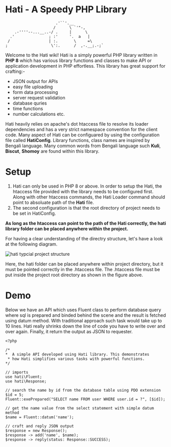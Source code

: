 # Hati - A Speedy PHP Library
                          .'``'.__
                         /      \ `'"-,
        .-''''--...__..-/ .     |      \
      .'               ; :'     '.  a   |
     /                 | :.       \     =\
    ;                   \':.      /  ,-.__;.-;`

Welcome to the Hati wiki! Hati is a simply powerful PHP library written in **PHP 8** which has various library functions and classes to make API or application development in PHP effortless. This library has great support for crafting:-
* JSON output for APIs
* easy file uploading
* form data processing
* server request validation
* database quries
* time functions
* number calculations etc.

Hati heavily relies on apache's dot htaccess file to resolve its loader dependencies and has a very strict namespace convention for the client code. Many aspect of Hati can be configuared by using the configuration file called **HatiConfig**. Library functions, class names are inspired by Bengali language. Many common words from Bengali language such **Kuli**, **Biscut**, **Shomoy** are found within this library.

# Setup
1. Hati can only be used in PHP 8 or above. In order to setup the Hati, the htaccess file provided with the library needs to be configured first. Along with other htaccess commands, the Hati Loader command should point to absoluate path of the **Hati** file. 
2. The second configuration is that the root directory of project needs to be set in HatiConfig.

**As long as the htaccess can point to the path of the Hati correctly, the hati library folder can be placed anywhere within the project.**

For having a clear understanding of the directry structure, let's have a look at the following diagram.

![hati typcial project structure](https://user-images.githubusercontent.com/19422792/160303321-fb0fcd1d-59bf-474f-b909-589bf110b9eb.png)

Here, the hati folder can be placed anywhere within project directory, but it must be pointed correctly in the .htaccess file. The .htaccess file must be put inside the project root directory as shown in the figure above.

# Demo
Below we have an API which uses Fluent class to perform database query where sql is prepared and binded behind the scene and the result is fetched using datum method. With traditional approach such task would take up to 10 lines. Hati really shrinks down the line of code you have to write over and over again. Finally, it return the output as JSON to requester.

```
<?php

/*
*  A simple API developed using Hati library. This demonstrates
 * how Hati simplifies various tasks with powerful functions.
*/

// imports
use hati\Fluent;
use hati\Response;

// search the name by id from the database table using PDO extension
$id = 5;
Fluent::exePrepared("SELECT name FROM user WHERE user.id = ?", [$id]);

// get the name value from the select statement with simple datum method
$name = Fluent::datum('name');

// craft and reply JSON output
$response = new Response();
$response -> add('name', $name);
$response -> reply(status: Response::SUCCESS);
